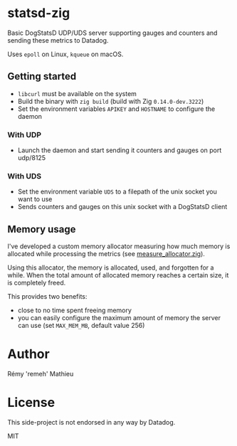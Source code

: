 # statsd-zig

Basic DogStatsD UDP/UDS server supporting gauges and counters and sending these
metrics to Datadog.

Uses `epoll` on Linux, `kqueue` on macOS.

## Getting started

- `libcurl` must be available on the system
- Build the binary with `zig build` (build with Zig `0.14.0-dev.3222`)
- Set the environment variables `APIKEY` and `HOSTNAME` to configure the daemon

### With UDP

- Launch the daemon and start sending it counters and gauges on port udp/8125

### With UDS

- Set the environment variable `UDS` to a filepath of the unix socket you want to use
- Sends counters and gauges on this unix socket with a DogStatsD client

## Memory usage

I've developed a custom memory allocator measuring how much memory is allocated
while processing the metrics (see [measure_allocator.zig](https://github.com/remeh/statsd-zig/blob/master/src/measure_allocator.zig)).

Using this allocator, the memory is allocated, used, and forgotten for a while.
When the total amount of allocated memory reaches a certain size, it is completely
freed.

This provides two benefits:

- close to no time spent freeing memory
- you can easily configure the maximum amount of memory the server can use (set `MAX_MEM_MB`, default value 256)

# Author

Rémy 'remeh' Mathieu

# License

This side-project is not endorsed in any way by Datadog.

MIT

